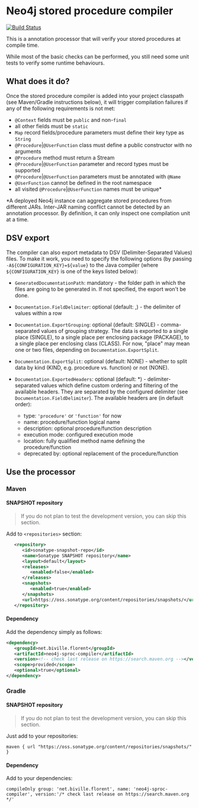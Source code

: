 # Neo4j stored procedure compiler

[![Build Status](https://travis-ci.org/fbiville/neo4j-sproc-compiler.png?branch=master)](https://travis-ci.org/fbiville/neo4j-sproc-compiler)

This is a annotation processor that will verify your stored procedures
at compile time.

While most of the basic checks can be performed, you still need
some unit tests to verify some runtime behaviours.


## What does it do?

Once the stored procedure compiler is added into your project classpath (see Maven/Gradle
instructions below), it will trigger compilation failures if any of the following requirements
is not met:

 - `@Context` fields must be `public` and non-`final`
 - all other fields must be `static`
 - `Map` record fields/procedure parameters must define their key type as `String`
 - `@Procedure`|`@UserFunction` class must define a public constructor with no arguments
 - `@Procedure` method must return a Stream
 - `@Procedure`|`@UserFunction` parameter and record types must be supported
 - `@Procedure`|`@UserFunction` parameters must be annotated with `@Name`
 - `@UserFunction` cannot be defined in the root namespace
 - all visited `@Procedure`|`@UserFunction` names must be unique*

*A deployed Neo4j instance can aggregate stored procedures from different JARs.
Inter-JAR naming conflict cannot be detected by an annotation processor.
By definition, it can only inspect one compilation unit at a time.

## DSV export

The compiler can also export metadata to DSV (Delimiter-Separated Values) files.
To make it work, you need to specify the following options (by passing `-A${CONFIGURATION_KEY}=${value}` to the Java compiler (where `${CONFIGURATION_KEY}` is one of the keys listed below):

 - `GeneratedDocumentationPath`: mandatory - the folder path in which the files are going to be generated in. If not specified, the export won't be done.
 - `Documentation.FieldDelimiter`: optional (default: ,) - the delimiter of values within a row
 - `Documentation.ExportGrouping`: optional (default: SINGLE) - comma-separated values of grouping strategy. The data is exported to a single place (SINGLE), to a single place per enclosing package (PACKAGE), to a single place per enclosing class (CLASS). For now, "place" may mean one or two files, depending on `Documentation.ExportSplit`.
 - `Documentation.ExportSplit`: optional (default: NONE) - whether to split data by kind (KIND, e.g. procedure vs. function) or not (NONE).
 - `Documentation.ExportedHeaders`: optional (default: *) - delimiter-separated values which define custom ordering and filtering of the available headers. They are separated by the configured delimiter (see `Documentation.FieldDelimiter`). The available headers are (in default order):

     - type: `'procedure'` or `'function'` for now
     - name: procedure/function logical name
     - description: optional procedure/function description
     - execution mode: configured execution mode
     - location: fully qualified method name defining the procedure/function
     - deprecated by: optional replacement of the procedure/function
 
## Use the processor

### Maven

#### SNAPSHOT repository

> If you do not plan to test the development version, you can skip this section.

Add to `<repositories>` section:

```xml
   <repository>
      <id>sonatype-snapshot-repo</id>
      <name>Sonatype SNAPSHOT repository</name>
      <layout>default</layout>
      <releases>
         <enabled>false</enabled>
      </releases>
      <snapshots>
         <enabled>true</enabled>
      </snapshots>
      <url>https://oss.sonatype.org/content/repositories/snapshots/</url>
   </repository>
```

#### Dependency

Add the dependency simply as follows:

```xml
<dependency>
   <groupId>net.biville.florent</groupId>
   <artifactId>neo4j-sproc-compiler</artifactId>
   <version><!-- check last release on https://search.maven.org --></version>
   <scope>provided</scope>
   <optional>true</optional>
</dependency>
```

### Gradle

#### SNAPSHOT repository

> If you do not plan to test the development version, you can skip this section.

Just add to your repositories:

```
maven { url "https://oss.sonatype.org/content/repositories/snapshots/" }
```

#### Dependency

Add to your dependencies:

```
compileOnly group: 'net.biville.florent', name: 'neo4j-sproc-compiler', version:'/* check last release on https://search.maven.org */'
```
